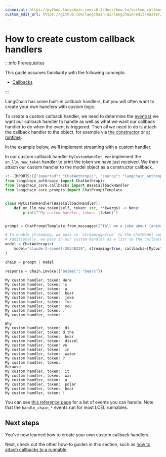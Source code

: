 ```yaml
---
canonical: https://python.langchain.com/v0.2/docs/how_to/custom_callbacks/
custom_edit_url: https://github.com/langchain-ai/langchain/edit/master/docs/docs/how_to/custom_callbacks.ipynb
---
```


# How to create custom callback handlers

:::info Prerequisites

This guide assumes familiarity with the following concepts:

- [Callbacks](/docs/concepts/#callbacks)

:::

LangChain has some built-in callback handlers, but you will often want to create your own handlers with custom logic.

To create a custom callback handler, we need to determine the [event(s)](https://api.python.langchain.com/en/latest/callbacks/langchain_core.callbacks.base.BaseCallbackHandler.html#langchain-core-callbacks-base-basecallbackhandler) we want our callback handler to handle as well as what we want our callback handler to do when the event is triggered. Then all we need to do is attach the callback handler to the object, for example via [the constructor](/docs/how_to/callbacks_constructor) or [at runtime](/docs/how_to/callbacks_runtime).

In the example below, we'll implement streaming with a custom handler.

In our custom callback handler `MyCustomHandler`, we implement the `on_llm_new_token` handler to print the token we have just received. We then attach our custom handler to the model object as a constructor callback.


```python
<!--IMPORTS:[{"imported": "ChatAnthropic", "source": "langchain_anthropic", "docs": "https://api.python.langchain.com/en/latest/chat_models/langchain_anthropic.chat_models.ChatAnthropic.html", "title": "How to create custom callback handlers"}, {"imported": "BaseCallbackHandler", "source": "langchain_core.callbacks", "docs": "https://api.python.langchain.com/en/latest/callbacks/langchain_core.callbacks.base.BaseCallbackHandler.html", "title": "How to create custom callback handlers"}, {"imported": "ChatPromptTemplate", "source": "langchain_core.prompts", "docs": "https://api.python.langchain.com/en/latest/prompts/langchain_core.prompts.chat.ChatPromptTemplate.html", "title": "How to create custom callback handlers"}]-->
from langchain_anthropic import ChatAnthropic
from langchain_core.callbacks import BaseCallbackHandler
from langchain_core.prompts import ChatPromptTemplate


class MyCustomHandler(BaseCallbackHandler):
    def on_llm_new_token(self, token: str, **kwargs) -> None:
        print(f"My custom handler, token: {token}")


prompt = ChatPromptTemplate.from_messages(["Tell me a joke about {animal}"])

# To enable streaming, we pass in `streaming=True` to the ChatModel constructor
# Additionally, we pass in our custom handler as a list to the callbacks parameter
model = ChatAnthropic(
    model="claude-3-sonnet-20240229", streaming=True, callbacks=[MyCustomHandler()]
)

chain = prompt | model

response = chain.invoke({"animal": "bears"})
```
```output
My custom handler, token: Here
My custom handler, token: 's
My custom handler, token:  a
My custom handler, token:  bear
My custom handler, token:  joke
My custom handler, token:  for
My custom handler, token:  you
My custom handler, token: :
My custom handler, token: 

Why
My custom handler, token:  di
My custom handler, token: d the
My custom handler, token:  bear
My custom handler, token:  dissol
My custom handler, token: ve
My custom handler, token:  in
My custom handler, token:  water
My custom handler, token: ?
My custom handler, token: 
Because
My custom handler, token:  it
My custom handler, token:  was
My custom handler, token:  a
My custom handler, token:  polar
My custom handler, token:  bear
My custom handler, token: !
```
You can see [this reference page](https://api.python.langchain.com/en/latest/callbacks/langchain_core.callbacks.base.BaseCallbackHandler.html#langchain-core-callbacks-base-basecallbackhandler) for a list of events you can handle. Note that the `handle_chain_*` events run for most LCEL runnables.

## Next steps

You've now learned how to create your own custom callback handlers.

Next, check out the other how-to guides in this section, such as [how to attach callbacks to a runnable](/docs/how_to/callbacks_attach).